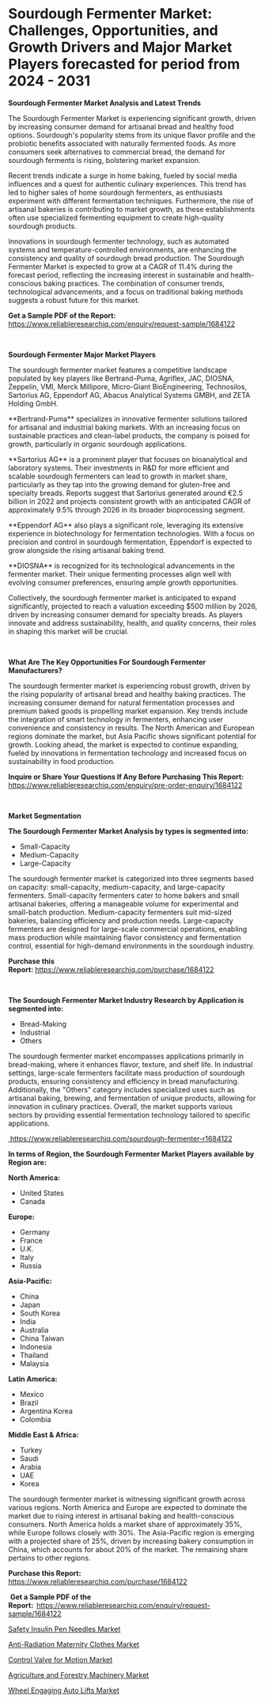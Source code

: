 <p><h1>Sourdough Fermenter Market: Challenges, Opportunities, and Growth Drivers and Major Market Players forecasted for period from 2024 - 2031</h1></p><p><strong>Sourdough Fermenter Market Analysis and Latest Trends</strong></p>
<p><p>The Sourdough Fermenter Market is experiencing significant growth, driven by increasing consumer demand for artisanal bread and healthy food options. Sourdough's popularity stems from its unique flavor profile and the probiotic benefits associated with naturally fermented foods. As more consumers seek alternatives to commercial bread, the demand for sourdough ferments is rising, bolstering market expansion.</p><p>Recent trends indicate a surge in home baking, fueled by social media influences and a quest for authentic culinary experiences. This trend has led to higher sales of home sourdough fermenters, as enthusiasts experiment with different fermentation techniques. Furthermore, the rise of artisanal bakeries is contributing to market growth, as these establishments often use specialized fermenting equipment to create high-quality sourdough products.</p><p>Innovations in sourdough fermenter technology, such as automated systems and temperature-controlled environments, are enhancing the consistency and quality of sourdough bread production. The Sourdough Fermenter Market is expected to grow at a CAGR of 11.4% during the forecast period, reflecting the increasing interest in sustainable and health-conscious baking practices. The combination of consumer trends, technological advancements, and a focus on traditional baking methods suggests a robust future for this market.</p></p>
<p><strong>Get a Sample PDF of the Report:&nbsp;</strong> <a href="https://www.reliableresearchiq.com/enquiry/request-sample/1684122?utm_campaign=120&utm_medium=2&utm_source=Github&utm_content=ia&utm_term=29102024&utm_id=sourdough-fermenter">https://www.reliableresearchiq.com/enquiry/request-sample/1684122</a></p>
<p>&nbsp;</p>
<p><strong>Sourdough Fermenter Major Market Players</strong></p>
<p><p>The sourdough fermenter market features a competitive landscape populated by key players like Bertrand-Puma, Agriflex, JAC, DIOSNA, Zeppelin, VMI, Merck Millipore, Micro-Giant BioEngineering, Technosilos, Sartorius AG, Eppendorf AG, Abacus Analytical Systems GMBH, and ZETA Holding GmbH. </p><p>**Bertrand-Puma** specializes in innovative fermenter solutions tailored for artisanal and industrial baking markets. With an increasing focus on sustainable practices and clean-label products, the company is poised for growth, particularly in organic sourdough applications. </p><p>**Sartorius AG** is a prominent player that focuses on bioanalytical and laboratory systems. Their investments in R&D for more efficient and scalable sourdough fermenters can lead to growth in market share, particularly as they tap into the growing demand for gluten-free and specialty breads. Reports suggest that Sartorius generated around €2.5 billion in 2022 and projects consistent growth with an anticipated CAGR of approximately 9.5% through 2026 in its broader bioprocessing segment.</p><p>**Eppendorf AG** also plays a significant role, leveraging its extensive experience in biotechnology for fermentation technologies. With a focus on precision and control in sourdough fermentation, Eppendorf is expected to grow alongside the rising artisanal baking trend. </p><p>**DIOSNA** is recognized for its technological advancements in the fermenter market. Their unique fermenting processes align well with evolving consumer preferences, ensuring ample growth opportunities.</p><p>Collectively, the sourdough fermenter market is anticipated to expand significantly, projected to reach a valuation exceeding $500 million by 2026, driven by increasing consumer demand for specialty breads. As players innovate and address sustainability, health, and quality concerns, their roles in shaping this market will be crucial.</p></p>
<p>&nbsp;</p>
<p><strong>What Are The Key Opportunities For Sourdough Fermenter Manufacturers?</strong></p>
<p><p>The sourdough fermenter market is experiencing robust growth, driven by the rising popularity of artisanal bread and healthy baking practices. The increasing consumer demand for natural fermentation processes and premium baked goods is propelling market expansion. Key trends include the integration of smart technology in fermenters, enhancing user convenience and consistency in results. The North American and European regions dominate the market, but Asia Pacific shows significant potential for growth. Looking ahead, the market is expected to continue expanding, fueled by innovations in fermentation technology and increased focus on sustainability in food production.</p></p>
<p><strong>Inquire or Share Your Questions If Any Before Purchasing This Report:</strong> <a href="https://www.reliableresearchiq.com/enquiry/pre-order-enquiry/1684122?utm_campaign=120&utm_medium=2&utm_source=Github&utm_content=ia&utm_term=29102024&utm_id=sourdough-fermenter">https://www.reliableresearchiq.com/enquiry/pre-order-enquiry/1684122</a></p>
<p>&nbsp;</p>
<p><strong>Market Segmentation</strong></p>
<p><strong>The Sourdough Fermenter Market Analysis by types is segmented into:</strong></p>
<p><ul><li>Small-Capacity</li><li>Medium-Capacity</li><li>Large-Capacity</li></ul></p>
<p><p>The sourdough fermenter market is categorized into three segments based on capacity: small-capacity, medium-capacity, and large-capacity fermenters. Small-capacity fermenters cater to home bakers and small artisanal bakeries, offering a manageable volume for experimental and small-batch production. Medium-capacity fermenters suit mid-sized bakeries, balancing efficiency and production needs. Large-capacity fermenters are designed for large-scale commercial operations, enabling mass production while maintaining flavor consistency and fermentation control, essential for high-demand environments in the sourdough industry.</p></p>
<p><strong>Purchase this Report:&nbsp;</strong><a href="https://www.reliableresearchiq.com/purchase/1684122?utm_campaign=120&utm_medium=2&utm_source=Github&utm_content=ia&utm_term=29102024&utm_id=sourdough-fermenter">https://www.reliableresearchiq.com/purchase/1684122</a></p>
<p>&nbsp;</p>
<p><strong>The Sourdough Fermenter Market Industry Research by Application is segmented into:</strong></p>
<p><ul><li>Bread-Making</li><li>Industrial</li><li>Others</li></ul></p>
<p><p>The sourdough fermenter market encompasses applications primarily in bread-making, where it enhances flavor, texture, and shelf life. In industrial settings, large-scale fermenters facilitate mass production of sourdough products, ensuring consistency and efficiency in bread manufacturing. Additionally, the "Others" category includes specialized uses such as artisanal baking, brewing, and fermentation of unique products, allowing for innovation in culinary practices. Overall, the market supports various sectors by providing essential fermentation technology tailored to specific applications.</p></p>
<p><a href="https://www.reliableresearchiq.com/sourdough-fermenter-r1684122?utm_campaign=120&utm_medium=2&utm_source=Github&utm_content=ia&utm_term=29102024&utm_id=sourdough-fermenter">&nbsp;https://www.reliableresearchiq.com/sourdough-fermenter-r1684122</a></p>
<p><strong>In terms of Region, the Sourdough Fermenter Market Players available by Region are:</strong></p>
<p>
    <p> <strong> North America: </strong>
        <ul>
            <li>United States</li>
            <li>Canada</li>
        </ul>
        </p> 
    <p> <strong> Europe: </strong>
        <ul>
            <li>Germany</li>
            <li>France</li>
            <li>U.K.</li>
            <li>Italy</li>
            <li>Russia</li>
        </ul>
        </p> 
    <p> <strong> Asia-Pacific: </strong>
        <ul>
            <li>China</li>
            <li>Japan</li>
            <li>South Korea</li>
            <li>India</li>
            <li>Australia</li>
            <li>China Taiwan</li>
            <li>Indonesia</li>
            <li>Thailand</li>
            <li>Malaysia</li>
        </ul>
        </p> 
    <p> <strong> Latin America: </strong>
        <ul>
            <li>Mexico</li>
            <li>Brazil</li>
            <li>Argentina Korea</li>
            <li>Colombia</li>
        </ul>
        </p> 
    <p> <strong> Middle East & Africa: </strong>
        <ul>
            <li>Turkey</li>
            <li>Saudi</li>
            <li>Arabia</li>
            <li>UAE</li>
            <li>Korea</li>
        </ul>
    </p>
    </p>
<p><p>The sourdough fermenter market is witnessing significant growth across various regions. North America and Europe are expected to dominate the market due to rising interest in artisanal baking and health-conscious consumers. North America holds a market share of approximately 35%, while Europe follows closely with 30%. The Asia-Pacific region is emerging with a projected share of 25%, driven by increasing bakery consumption in China, which accounts for about 20% of the market. The remaining share pertains to other regions.</p></p>
<p><strong>Purchase this Report: </strong><a href="https://www.reliableresearchiq.com/purchase/1684122?utm_campaign=120&utm_medium=2&utm_source=Github&utm_content=ia&utm_term=29102024&utm_id=sourdough-fermenter">https://www.reliableresearchiq.com/purchase/1684122</a></p>
<p>&nbsp;<strong>Get a Sample PDF of the Report:&nbsp;&nbsp;</strong><a href="https://www.reliableresearchiq.com/enquiry/request-sample/1684122?utm_campaign=120&utm_medium=2&utm_source=Github&utm_content=ia&utm_term=29102024&utm_id=sourdough-fermenter">https://www.reliableresearchiq.com/enquiry/request-sample/1684122</a></p>
<p><strong></strong></p>
<p><p><a href="https://www.linkedin.com/pulse/safety-insulin-pen-needles-landscape-product-spectrum-iypsf?utm_campaign=120&utm_medium=2&utm_source=Github&utm_content=ia&utm_term=29102024&utm_id=sourdough-fermenter">Safety Insulin Pen Needles Market</a></p><p><a href="https://github.com/eleanore16mal/Market-Research-Report-List-1/blob/main/anti-radiation-maternity-clothes-market.md?utm_campaign=120&utm_medium=2&utm_source=Github&utm_content=ia&utm_term=29102024&utm_id=sourdough-fermenter">Anti-Radiation Maternity Clothes Market</a></p><p><a href="https://issuu.com/reportprime-2/docs/control-valve-for-motion-market-siz_5d1bae8a29827c?utm_campaign=120&utm_medium=2&utm_source=Github&utm_content=ia&utm_term=29102024&utm_id=sourdough-fermenter">Control Valve for Motion Market</a></p><p><a href="https://issuu.com/reportprime-2/docs/agriculture-and-forestry-machinery-_22156279446c5f?utm_campaign=120&utm_medium=2&utm_source=Github&utm_content=ia&utm_term=29102024&utm_id=sourdough-fermenter">Agriculture and Forestry Machinery Market</a></p><p><a href="https://github.com/brittroma9i/Market-Research-Report-List-1/blob/main/wheel-engaging-auto-lifts-market.md?utm_campaign=120&utm_medium=2&utm_source=Github&utm_content=ia&utm_term=29102024&utm_id=sourdough-fermenter">Wheel Engaging Auto Lifts Market</a></p></p>